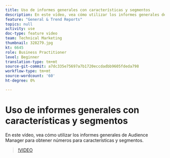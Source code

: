 ```yaml
---
title: Uso de informes generales con características y segmentos
description: En este vídeo, vea cómo utilizar los informes generales de Audience Manager para obtener números para características y segmentos.
feature: "General & Trend Reports"
topics: null
activity: use
doc-type: feature video
team: Technical Marketing
thumbnail: 328279.jpg
kt: 6645
role: Business Practitioner
level: Beginner
translation-type: tm+mt
source-git-commit: a7dc335e75697a7b1720eccdadbb9605fdeda798
workflow-type: tm+mt
source-wordcount: '60'
ht-degree: 0%

---
```



# Uso de informes generales con características y segmentos

En este vídeo, vea cómo utilizar los informes generales de Audience Manager para obtener números para características y segmentos.

>[!VIDEO](https://video.tv.adobe.com/v/328279/?quality=12&learn=on)
